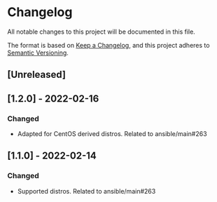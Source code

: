 # Changelog
All notable changes to this project will be documented in this file.

The format is based on [Keep a Changelog](https://keepachangelog.com/en/1.0.0/),
and this project adheres to [Semantic Versioning](https://semver.org/spec/v2.0.0.html).

## [Unreleased]

## [1.2.0] - 2022-02-16
### Changed
- Adapted for CentOS derived distros. Related to ansible/main#263

## [1.1.0] - 2022-02-14
### Changed
- Supported distros. Related to ansible/main#263
